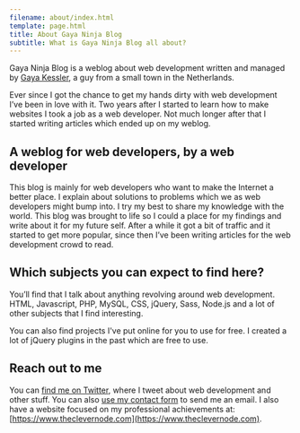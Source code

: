 ```yaml
---
filename: about/index.html
template: page.html
title: About Gaya Ninja Blog
subtitle: What is Gaya Ninja Blog all about?
---
```


Gaya Ninja Blog is a weblog about web development written and managed by [Gaya Kessler](http://gaya.ninja), a guy
from a small town in the Netherlands.

Ever since I got the chance to get my hands dirty with web development I’ve been in love with it. Two years after
I started to learn how to make websites I took a job as a web developer. Not much longer after that I started writing
articles which ended up on my weblog.

A weblog for web developers, by a web developer
-----------------------------------------------
This blog is mainly for web developers who want to make the Internet a better place. I explain about solutions to
problems which we as web developers might bump into. I try my best to share my knowledge with the world. This blog
was brought to life so I could a place for my findings and write about it for my future self. After a while it got a
bit of traffic and it started to get more popular, since then I’ve been writing articles for the web development crowd
to read.

Which subjects you can expect to find here?
-------------------------------------------
You’ll find that I talk about anything revolving around web development. HTML, Javascript, PHP, MySQL, CSS, jQuery,
Sass, Node.js and a lot of other subjects that I find interesting.

You can also find projects I've put online for you to use for free. I created a lot of jQuery plugins in the past which
are free to use.

Reach out to me
---------------
You can [find me on Twitter](http://twitter.com/GayaKessler), where I tweet about web development and other stuff.
You can also [use my contact form](/contact/) to send me an email. I also have a website focused on my professional
achievements at: [https://www.theclevernode.com](https://www.theclevernode.com).

